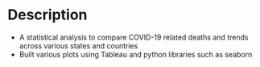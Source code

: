 # Description

* A statistical analysis to compare COVID-19 related deaths and trends across various states and countries
* Built various plots using Tableau and python libraries such as seaborn


